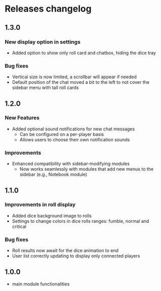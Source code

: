 # Releases changelog

## 1.3.0

### New display option in settings

- Added option to show only roll card and chatbox, hiding the dice tray

### Bug fixes

- Vertical size is now limited, a scrollbar will appear if needed
- Default position of the chat moved a bit to the left to not cover the sidebar menu with tall roll cards

## 1.2.0

### New Features

- Added optional sound notifications for new chat messages
  - Can be configured on a per-player basis
  - Allows users to choose their own notification sounds

### Improvements

- Enhanced compatibility with sidebar-modifying modules
    - Now works seamlessly with modules that add new menus to the sidebar (e.g., Notebook module)

## 1.1.0

### Improvements in roll display

- Added dice background image to rolls
- Settings to change colors in dice rolls ranges: fumble, normal and critical

### Bug fixes

- Roll results now await for the dice animation to end
- User list correctly updating to display only connected players

## 1.0.0

- main module functionalities